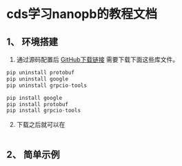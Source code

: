 # cds学习nanopb的教程文档



## 1、 环境搭建

1. 通过源码配置后 [GitHub下载链接](https://github.com/sexjun/nanopb) 需要下载下面这些库文件。

```python
pip uninstall protobuf
pip uninstall google
pip uninstall grpcio-tools

pip install google
pip install protobuf
pip install grpcio-tools
```

2. 下载之后就可以在

```c
```





## 2、 简单示例

